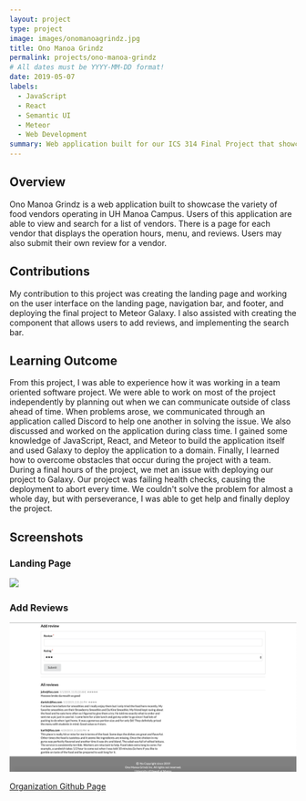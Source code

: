 ```yaml
---
layout: project
type: project
image: images/onomanoagrindz.jpg
title: Ono Manoa Grindz
permalink: projects/ono-manoa-grindz
# All dates must be YYYY-MM-DD format!
date: 2019-05-07
labels:
  - JavaScript
  - React
  - Semantic UI
  - Meteor
  - Web Development
summary: Web application built for our ICS 314 Final Project that showcases the variety of food vendors in UH Manoa Campus
---
```


## Overview
Ono Manoa Grindz is a web application built to showcase the variety of food vendors operating in UH Manoa Campus. Users of this application are able to view and search for a list of vendors. There is a page for each vendor that displays the operation hours, menu, and reviews. Users may also submit their own review for a vendor.

## Contributions
My contribution to this project was creating the landing page and working on the user interface on the landing page, navigation bar, and footer, and deploying the final project to Meteor Galaxy. I also assisted with creating the component that allows users to add reviews, and implementing the search bar.

## Learning Outcome
From this project, I was able to experience how it was working in a team oriented software project. We were able to work on most of the project independently by planning out when we can communicate outside of class ahead of time. When problems arose, we communicated through an application called Discord to help one another in solving the issue. We also discussed and worked on the application during class time. I gained some knowledge of JavaScript, React, and Meteor to build the application itself and used Galaxy to deploy the application to a domain. Finally, I learned how to overcome obstacles that occur during the project with a team. During a final hours of the project, we met an issue with deploying our project to Galaxy. Our project was failing health checks, causing the deployment to abort every time. We couldn't solve the problem for almost a whole day, but with perseverance, I was able to get help and finally deploy the project.

## Screenshots
### Landing Page
<img class="ui image" src="../images/Landing Page.png">

### Add Reviews
<img class="ui image" src="../images/Add reviews.png">

[Organization Github Page](https://ono-manoa-grindz.github.io/)

